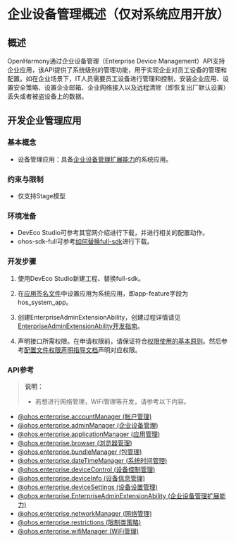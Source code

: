 # 企业设备管理概述（仅对系统应用开放）

## 概述
OpenHarmony通过企业设备管理（Enterprise Device Management）API支持企业应用，该API提供了系统级别的管理功能，用于实现企业对员工设备的管理和配置。如在企业场景下，IT人员需要员工设备进行管理和控制，安装企业应用、设置安全策略、设置企业邮箱、企业网络接入以及远程清除（即恢复出厂默认设置）丢失或者被盗设备上的数据。

## 开发企业管理应用

### 基本概念
- 设备管理应用：具备[企业设备管理扩展能力](../../application-models/enterprise-extensionAbility.md)的系统应用。

### 约束与限制
- 仅支持Stage模型

### 环境准备
- DevEco Studio可参考其官网介绍进行下载，并进行相关的配置动作。
- ohos-sdk-full可参考[如何替换full-sdk](../../faqs/full-sdk-switch-guide.md)进行下载。

### 开发步骤

1. 使用DevEco Studio新建工程、替换full-sdk。

2. 在[应用签名文件](../../security/accesstoken-overview.md#应用apl等级说明)中设置应用为系统应用，即app-feature字段为hos_system_app。

3. 创建EnterpriseAdminExtensionAbility，创建过程详情请见[EnterpriseAdminExtensionAbility开发指南](../../application-models/enterprise-extensionAbility.md)。

4. 声明接口所需权限。在申请权限前，请保证符合[权限使用的基本原则](../../security/accesstoken-overview.md#权限使用的基本原则)。然后参考[配置文件权限声明指导文档](../../security/accesstoken-guidelines.md#acl方式声明)声明对应权限。

### API参考

> **说明：**
>
> - 若想进行网络管理，WiFi管理等开发，请参考以下内容。
- [@ohos.enterprise.accountManager (帐户管理)](js-apis-enterprise-accountManager.md)
- [@ohos.enterprise.adminManager (企业设备管理)](js-apis-enterprise-adminManager.md)
- [@ohos.enterprise.applicationManager (应用管理)](js-apis-enterprise-applicationManager.md)
- [@ohos.enterprise.browser (浏览器管理)](js-apis-enterprise-browser.md)
- [@ohos.enterprise.bundleManager (包管理)](js-apis-enterprise-bundleManager.md)
- [@ohos.enterprise.dateTimeManager (系统时间管理)](js-apis-enterprise-dateTimeManager.md)
- [@ohos.enterprise.deviceControl (设备控制管理)](js-apis-enterprise-deviceControl.md)
- [@ohos.enterprise.deviceInfo (设备信息管理)](js-apis-enterprise-deviceInfo.md)
- [@ohos.enterprise.deviceSettings (设备设置管理)](js-apis-enterprise-deviceSettings.md)
- [@ohos.enterprise.EnterpriseAdminExtensionAbility (企业设备管理扩展能力)](js-apis-EnterpriseAdminExtensionAbility.md)
- [@ohos.enterprise.networkManager (网络管理)](js-apis-enterprise-networkManager.md)
- [@ohos.enterprise.restrictions (限制类策略)](js-apis-enterprise-restrictions.md)
- [@ohos.enterprise.wifiManager (WiFi管理)](js-apis-enterprise-wifiManager.md)